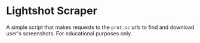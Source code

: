 # Lightshot Scraper
A simple script that makes requests to the `prnt.sc` urls to find and download user's screenshots.
For educational purposes only.